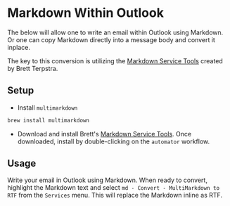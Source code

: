 # Markdown Within Outlook
The below will allow one to write an email within Outlook using Markdown.  Or one can copy Markdown directly into a message body and convert it inplace.

The key to this conversion is utilizing the [Markdown Service Tools](http://brettterpstra.com/projects/markdown-service-tools/) created by Brett Terpstra.

## Setup
* Install `multimarkdown`

```sh
brew install multimarkdown
```

* Download and install Brett's [Markdown Service Tools](http://brettterpstra.com/projects/markdown-service-tools/).  Once downloaded, install by double-clicking on the `automator` workflow.

## Usage

Write your email in Outlook using Markdown. When ready to convert, highlight the Markdown text and select `md - Convert - MultiMarkdown to RTF` from the `Services` menu.  This will replace the Markdown inline as RTF.
